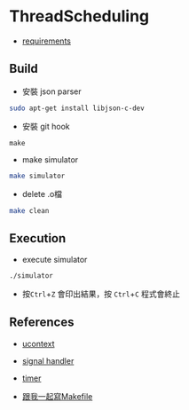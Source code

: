 # ThreadScheduling

* [requirements](https://docs.google.com/presentation/d/1UFuPUwd17Hogh5Vp8GZbnrLRAddGvC1j/edit#slide=id.p3)



## Build

-  安裝 json parser

```bash
sudo apt-get install libjson-c-dev
```

- 安裝 git hook

```
make
```

- make simulator

```bash
make simulator
```

- delete .o檔

```bash
make clean
```
## Execution

- execute simulator

```bash
./simulator
```

-  按`Ctrl`+`Z` 會印出結果，按 `Ctrl`+`C` 程式會終止
## References

- [ucontext](https://pubs.opengroup.org/onlinepubs/7908799/xsh/ucontext.h.html)

- [signal handler](https://calvinkam.github.io/csci3150-Fall17-lab-pipes-signal/custom-signal-handler.html)

- [timer](https://www.ibm.com/docs/en/i/7.3?topic=ssw_ibm_i_73/apis/setitime.htm)

- [跟我一起寫Makefile](https://seisman.github.io/how-to-write-makefile/index.html)
